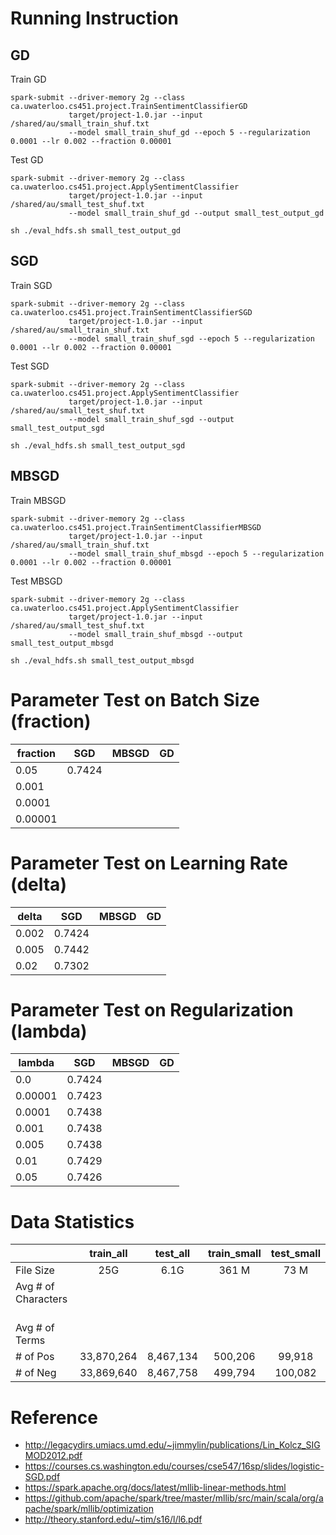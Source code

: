 # Running Instruction

## GD

Train GD
```
spark-submit --driver-memory 2g --class ca.uwaterloo.cs451.project.TrainSentimentClassifierGD 
             target/project-1.0.jar --input /shared/au/small_train_shuf.txt 
             --model small_train_shuf_gd --epoch 5 --regularization 0.0001 --lr 0.002 --fraction 0.00001
```
Test GD
```
spark-submit --driver-memory 2g --class ca.uwaterloo.cs451.project.ApplySentimentClassifier 
             target/project-1.0.jar --input /shared/au/small_test_shuf.txt 
             --model small_train_shuf_gd --output small_test_output_gd 

sh ./eval_hdfs.sh small_test_output_gd
 ```
 
## SGD 

Train SGD
```
spark-submit --driver-memory 2g --class ca.uwaterloo.cs451.project.TrainSentimentClassifierSGD
             target/project-1.0.jar --input /shared/au/small_train_shuf.txt 
             --model small_train_shuf_sgd --epoch 5 --regularization 0.0001 --lr 0.002 --fraction 0.00001
```

Test SGD
```
spark-submit --driver-memory 2g --class ca.uwaterloo.cs451.project.ApplySentimentClassifier 
             target/project-1.0.jar --input /shared/au/small_test_shuf.txt 
             --model small_train_shuf_sgd --output small_test_output_sgd 

sh ./eval_hdfs.sh small_test_output_sgd
```
 
 ## MBSGD
 
 Train MBSGD
```
spark-submit --driver-memory 2g --class ca.uwaterloo.cs451.project.TrainSentimentClassifierMBSGD 
             target/project-1.0.jar --input /shared/au/small_train_shuf.txt 
             --model small_train_shuf_mbsgd --epoch 5 --regularization 0.0001 --lr 0.002 --fraction 0.00001
```
Test MBSGD
```
spark-submit --driver-memory 2g --class ca.uwaterloo.cs451.project.ApplySentimentClassifier 
             target/project-1.0.jar --input /shared/au/small_test_shuf.txt 
             --model small_train_shuf_mbsgd --output small_test_output_mbsgd 

sh ./eval_hdfs.sh small_test_output_mbsgd
 ```

# Parameter Test on Batch Size (fraction) 

|     fraction    | SGD         | MBSGD         | GD         |
| ------------- |:-------------:|:-------------:|:-------------:|
|   0.05    | 0.7424 | 
|   0.001    |  | 
|   0.0001    |  | 
|   0.00001    |  | 


# Parameter Test on Learning Rate (delta) 

|     delta    | SGD         | MBSGD         | GD         |
| ------------- |:-------------:|:-------------:|:-------------:|
|   0.002    | 0.7424 | 
|   0.005    | 0.7442 | 
|   0.02    | 0.7302 | 



# Parameter Test on Regularization (lambda)

|     lambda    | SGD         | MBSGD         | GD         |
| ------------- |:-------------:|:-------------:|:-------------:|
|   0.0    | 0.7424 |
|   0.00001    | 0.7423 |
|   0.0001    | 0.7438 |
|   0.001    | 0.7438 |
|   0.005    | 0.7438 |
|   0.01    | 0.7429 |
|   0.05    | 0.7426 |


# Data Statistics

|         | train_all           | test_all  | train_small           | test_small  |
| ------------- |:-------------:|:-----:|:-----:|:-----:|
| File Size      | 25G | 6.1G | 361 M| 73 M|
| Avg \# of Characters     |  |  | | |
| Avg \# of Terms     |  |  | | |
| \# of Pos       | 33,870,264 | 8,467,134 | 500,206 | 99,918 |
| \# of Neg      | 33,869,640   |   8,467,758 | 499,794 | 100,082 |


# Reference

* http://legacydirs.umiacs.umd.edu/~jimmylin/publications/Lin_Kolcz_SIGMOD2012.pdf
* https://courses.cs.washington.edu/courses/cse547/16sp/slides/logistic-SGD.pdf
* https://spark.apache.org/docs/latest/mllib-linear-methods.html
* https://github.com/apache/spark/tree/master/mllib/src/main/scala/org/apache/spark/mllib/optimization
* http://theory.stanford.edu/~tim/s16/l/l6.pdf

